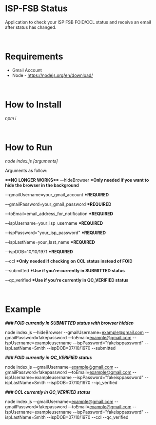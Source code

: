 # ISP-FSB Status

Application to check your ISP FSB FOID/CCL status and receive an email after status has changed.

<br/>

# Requirements

- Gmail Account
- Node - https://nodejs.org/en/download/

<br/>

# How to Install

_npm i_

<br/>

# How to Run

_node index.js [arguments]_

Arguments as follow:

**\*\*NO LONGER WORKS\*\***
--hideBrowser **\*Only needed if you want to hide the browser in the background**

--gmailUsername=your_gmail_account **\*REQUIRED**

--gmailPassword=your_gmail_password **\*REQUIRED**

--toEmail=email_address_for_notification **\*REQUIRED**

--ispUsername=your_isp_username **\*REQUIRED**

--ispPassword="your_isp_password" **\*REQUIRED**

--ispLastName=your_last_name **\*REQUIRED**

--ispDOB=10/10/1971 **\*REQUIRED**

--ccl **\*Only needed if checking on CCL status instead of FOID**

--submitted **\*Use if you're currently in SUBMITTED status**

--qc_verified **\*Use if you're currently in QC_VERIFIED status**

<br/>

# Example

**_### FOID currently in SUBMITTED status with browser hidden_**

node index.js --hideBrowser --gmailUsername=example@gmail.com --gmailPassword=fakepassword --toEmail=example@gmail.com --ispUsername=exampleusername --ispPassword="fakeisppassword" --ispLastName=Smith --ispDOB=07/10/1970 --submitted

**_### FOID currently in QC_VERIFIED status_**

node index.js --gmailUsername=example@gmail.com --gmailPassword=fakepassword --toEmail=example@gmail.com --ispUsername=exampleusername --ispPassword="fakeisppassword" --ispLastName=Smith --ispDOB=07/10/1970 --qc_verified

**_### CCL currently in QC_VERIFIED status_**

node index.js --gmailUsername=example@gmail.com --gmailPassword=fakepassword --toEmail=example@gmail.com --ispUsername=exampleusername --ispPassword="fakeisppassword" --ispLastName=Smith --ispDOB=07/10/1970 --ccl --qc_verified
